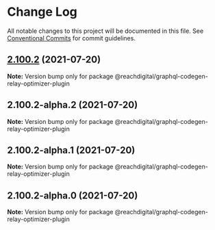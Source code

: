 # Change Log

All notable changes to this project will be documented in this file.
See [Conventional Commits](https://conventionalcommits.org) for commit guidelines.

## [2.100.2](https://github.com/ho-nl/m2-pwa/compare/@reachdigital/graphql-codegen-relay-optimizer-plugin@2.100.2-alpha.2...@reachdigital/graphql-codegen-relay-optimizer-plugin@2.100.2) (2021-07-20)

**Note:** Version bump only for package @reachdigital/graphql-codegen-relay-optimizer-plugin





## 2.100.2-alpha.2 (2021-07-20)

**Note:** Version bump only for package @reachdigital/graphql-codegen-relay-optimizer-plugin





## 2.100.2-alpha.1 (2021-07-20)

**Note:** Version bump only for package @reachdigital/graphql-codegen-relay-optimizer-plugin





## 2.100.2-alpha.0 (2021-07-20)

**Note:** Version bump only for package @reachdigital/graphql-codegen-relay-optimizer-plugin
